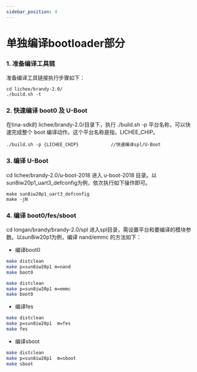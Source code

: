 ```yaml
---
sidebar_position: 4
---
```

# 单独编译bootloader部分

### 1. 准备编译工具链

准备编译工具链接执行步骤如下：

```
cd lichee/brandy-2.0/
./build.sh -t
```

### 2.  快速编译 boot0 及 U-Boot

在tina-sdk的 lichee/brandy-2.0/目录下，执行 ./build.sh -p 平台名称，可以快速完成整个 boot 编译动作。这个平台名称是指，LICHEE_CHIP。

```
./build.sh -p {LICHEE_CHIP}            //快速编译spl/U-Boot
```

### 3. 编译 U-Boot

cd lichee/brandy-2.0/u-boot-2018 进入 u-boot-2018 目录。以sun8iw20p1_uart3_defconfig为例，依次执行如下操作即可。

```
make sun8iw20p1_uart3_defconfig
make -jN
```



### 4. 编译 boot0/fes/sboot

cd longan/brandy/brandy-2.0/spl 进入spl目录，需设置平台和要编译的模块参数。以sun8iw20p1为例，编译 nand/emmc 的方法如下：

* 编译boot0

```bash
make distclean
make p=sun8iw20p1 m=nand
make boot0

make distclean
make p=sun8iw20p1 m=emmc
make boot0
```

* 编译fes

```bash
make distclean
make p=sun8iw20p1  m=fes
make fes
```

* 编译sboot

```bash
make distclean
make p=sun8iw20p1  m=sboot
make sboot
```